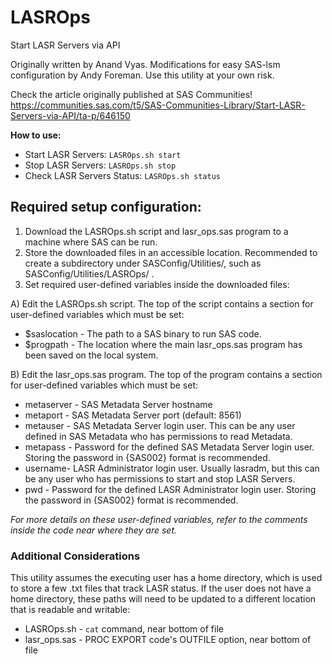 # LASROps
Start LASR Servers via API

Originally written by Anand Vyas.
Modifications for easy SAS-lsm configuration by Andy Foreman.
Use this utility at your own risk.

Check the article originally published at SAS Communities!
https://communities.sas.com/t5/SAS-Communities-Library/Start-LASR-Servers-via-API/ta-p/646150

**How to use:**
* Start LASR Servers: `LASROps.sh start`
* Stop LASR Servers: `LASROps.sh stop`
* Check LASR Servers Status: `LASROps.sh status`

## Required setup configuration:

1) Download the LASROps.sh script and lasr_ops.sas program to a machine where SAS can be run.
2) Store the downloaded files in an accessible location. Recommended to create a subdirectory under SASConfig/Utilities/, such as SASConfig/Utilities/LASROps/ .
3) Set required user-defined variables inside the downloaded files:

A) Edit the LASROps.sh script. The top of the script contains a section for user-defined variables which must be set:

* $saslocation - The path to a SAS binary to run SAS code.
* $progpath - The location where the main lasr_ops.sas program has been saved on the local system.

B) Edit the lasr_ops.sas program. The top of the program contains a section for user-defined variables which must be set:

* metaserver - SAS Metadata Server hostname
* metaport - SAS Metadata Server port (default: 8561)
* metauser - SAS Metadata Server login user. This can be any user defined in SAS Metadata who has permissions to read Metadata.
* metapass - Password for the defined SAS Metadata Server login user. Storing the password in {SAS002} format is recommended.
* username- LASR Administrator login user. Usually lasradm, but this can be any user who has permissions to start and stop LASR Servers.
* pwd - Password for the defined LASR Administrator login user. Storing the password in {SAS002} format is recommended.

*For more details on these user-defined variables, refer to the comments inside the code near where they are set.*

### Additional Considerations

This utility assumes the executing user has a home directory, which is used to store a few .txt files that track LASR status. If the user does not have a home directory, these paths will need to be updated to a different location that is readable and writable:
* LASROps.sh - `cat` command, near bottom of file
* lasr_ops.sas - PROC EXPORT code's OUTFILE option, near bottom of file
